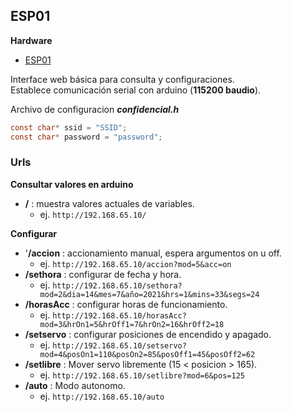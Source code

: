## ESP01

**Hardware**
- [ESP01](https://en.wikipedia.org/wiki/ESP8266)

Interface web básica para consulta y configuraciones.  
Establece comunicación serial con arduino (**115200 baudio**).  

Archivo de configuracion ***confidencial.h***  
```c
const char* ssid = "SSID";
const char* password = "password";
```

### Urls
**Consultar valores en arduino**
* **/** : muestra valores actuales de variables.
    - ej. `http://192.168.65.10/`

**Configurar**
* '**/accion** : accionamiento manual, espera argumentos on u off.
    - ej. `http://192.168.65.10/accion?mod=5&acc=on`
* **/sethora** : configurar de fecha y hora.
    - ej. `http://192.168.65.10/sethora?mod=2&dia=14&mes=7&año=2021&hrs=1&mins=33&segs=24`
* **/horasAcc** : configurar horas de funcionamiento.
    - ej. `http://192.168.65.10/horasAcc?mod=3&hrOn1=5&hrOff1=7&hrOn2=16&hrOff2=18`
* **/setservo** : configurar posiciones de encendido y apagado.
    - ej. `http://192.168.65.10/setservo?mod=4&posOn1=110&posOn2=85&posOff1=45&posOff2=62`
* **/setlibre** : Mover servo libremente (15 < posicion > 165).
    - ej. `http://192.168.65.10/setlibre?mod=6&pos=125`
* **/auto** : Modo autonomo.
    - ej. `http://192.168.65.10/auto`

